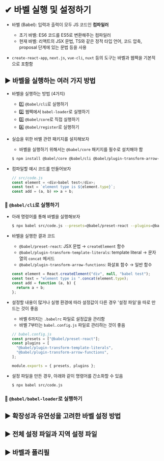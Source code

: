 # ✔ 바벨 실행 및 설정하기

- 바벨 (Babel): 입력과 출력이 모두 JS 코드인 **컴파일러**

  - 초기 바벨: ES6 코드를 ES5로 변환해주는 컴파일러
  - 현재 바벨: 리액트의 JSX 문법, TS와 같은 정적 타입 언어, 코드 압축, proposal 단계에 있는 문법 등을 사용

- `create-react-app`, `next.js`, `vue-cli`, `nuxt` 등의 도구는 바벨과 웹팩을 기본적으로 포함함

## ▶ 바벨을 실행하는 여러 가지 방법

- 바벨을 실행하는 방법 (4가지)

  - 1️⃣ `@babel/cli`로 실행하기
  - 2️⃣ 웹팩에서 `babel-loader`로 실행하기
  - 3️⃣ `@babel/core`로 직접 실행하기
  - 4️⃣ `@babel/register`로 실행하기

- 실습을 위한 바벨 관련 패키지를 설치해보자

  - 바벨을 실행하기 위해서는 `@babel/core` 패키지를 필수로 설치해야 함

  ```bash
  $ npm install @babel/core @babel/cli @babel/plugin-transform-arrow-functions @babel/plugin-transform-template-literals @babel/preset-react
  ```

- 컴파일할 예시 코드를 만들어보자

  ```js
  // src/code.js
  const element = <div>babel test</div>;
  const text = `element type is ${element.type}`;
  const add = (a, b) => a + b;
  ```

### 🔹 `@babel/cli`로 실행하기

- 아래 명령어를 통해 바벨을 실행해보자

  ```bash
  $ npx babel src/code.js --presets=@babel/preset-react --plugins=@babel/plugin-transform-template-literals,@babel/plugin-transform-arrow-functions
  ```

- 바벨을 실행한 결과 코드

  - `@babel/preset-react`: JSX 문법 → `createElement` 함수
  - `@babel/plugin-transform-template-literals`: template literal → 문자열의 `concat` 메서드
  - `@babel/plugin-transform-arrow-functions`: 화살표 함수 → 일반 함수

  ```js
  const element = React.createElement("div", null, "babel test");
  const text = "element type is ".concat(element.type);
  const add = function (a, b) {
    return a + b;
  };
  ```

- 설정할 내용이 많거나 실행 환경에 따라 설정값이 다른 경우 '설정 파일'을 따로 만드는 것이 좋음

  - 바벨 6까지는 `.babelrc` 파일로 설정값을 관리함
  - 바벨 7부터는 `babel.config.js` 파일로 관리하는 것이 좋음

  ```js
  // babel.config.js
  const presets = ["@babel/preset-react"];
  const plugins = [
    "@babel/plugin-transform-template-literals",
    "@babel/plugin-transform-arrow-functions",
  ];

  module.exports = { presets, plugins };
  ```

- 설정 파일을 만든 경우, 아래와 같이 명령어를 간소화할 수 있음

  ```bash
  $ npx babel src/code.js
  ```

### 🔹 `@babel/babel-loader`로 실행하기

## ▶ 확장성과 유연성을 고려한 바벨 설정 방법

## ▶ 전체 설정 파일과 지역 설정 파일

## ▶ 바벨과 폴리필
